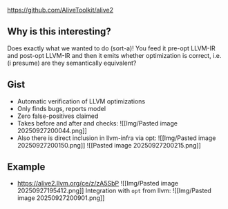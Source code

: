 https://github.com/AliveToolkit/alive2

## Why is this interesting?

Does exactly what we wanted to do (sort-a)! You feed it pre-opt LLVM-IR and post-opt LLVM-IR and then it emits whether optimization is correct, i.e. (i presume) are they semantically equivalent?
## Gist
- Automatic verification of LLVM optimizations
- Only finds bugs, reports model 
- Zero false-positives claimed
- Takes before and after and checks:
![[Img/Pasted image 20250927200044.png]]
- Also there is direct inclusion in llvm-infra via opt:
![[Img/Pasted image 20250927200150.png]]
![[Pasted image 20250927200215.png]]
## Example
- https://alive2.llvm.org/ce/z/zA5SbP
![[Img/Pasted image 20250927195412.png]]
Integration with `opt` from llvm:
![[Img/Pasted image 20250927200901.png]]
